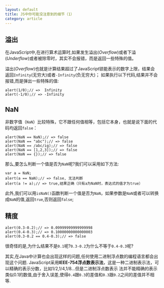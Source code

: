 ```yaml
---
layout: default
title: JS中你可能没注意到的细节（1）
category: article
---
```


## 溢出

在JavaScript中,在进行算术运算时,如果发生溢出(*Overflow*)或者下溢(*Underflow*)或者被除零时，其实不会报错，而是返回一些特殊的值。

溢出(*Overflow*)也就是计算结果超过了JavaScript锁能表示的数字上限，结果会返回`Infinity`(无穷大)或者`-Infinity`(负无穷大)；
如果执行以下代码,结果并不会报错,而是弹出一些特殊的值:

    alert(1/0);// =>  Infinity
    alert(-1/0);// => -Infinity

## NaN

非数字值（`NaN`）比较特殊，它不跟任何值相等，包括它本身，也就是说下面的代码均返回`false`：

    alert(NaN == NaN);// => false
    alert(NaN == "abc");// => false
    alert(NaN == /abc/ig);// => false
    alert(NaN == [1,2,3]);// => false
    alert(NaN == {});// => false

那么,要怎么判断一个值是否为`NaN`呢?我们可以采用如下方法:

    var a = NaN;
    alert(a == NaN);// => false, 无法判断
    alert(a != a);// => true,结果正确（只有a为NaN时，表达式的值才为true）

此外,我们可以用`isNaN()`函数判断一个值是否为`NaN`，如果参数是`NaN`或者可以转换成`NaN`的值,返回`true`,否则返回`false`;

## 精度

    alert(0.3-0.2);// => 0.09999999999999998
    alert(0.4-0.3);// => 0.10000000000000003
    alert(0.3-0.2 == 0.4-0.3);// => false

很奇怪的是,为什么结果不是`0.1`呢?`0.3-0.2`为什么不等于`0.4-0.3`呢?

其实,在Java中计算也会出现这样的问题,任何使用二进制浮点数的编程语言都会出现这个问题.
JavaScript采用**IEEE-754浮点数表示法**，这是一种二进制表示法，可以精确的表示分数，比如1/2,1/4,1/8...但是二进制浮点数表示
法并不能精确的表示类似0.1的数值,由于舍入误差,使得`0.4`跟`0.3`的差值和`0.3`跟`0.2`之间的差值并不相等.